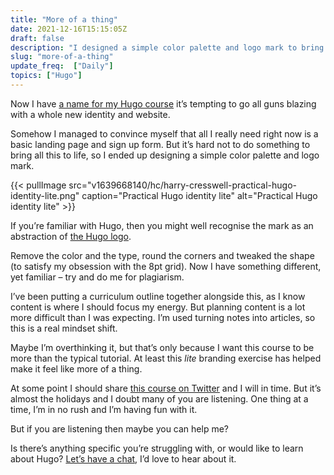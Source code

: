 ```yaml
---
title: "More of a thing"
date: 2021-12-16T15:15:05Z
draft: false
description: "I designed a simple color palette and logo mark to bring this course to life."
slug: "more-of-a-thing"
update_freq:  ["Daily"]
topics: ["Hugo"]
---
```


Now I have [a name for my Hugo course](https://harrycresswell.com/updates/practical-hugo/) it’s tempting to go all guns blazing with a whole new identity and website. 

Somehow I managed to convince myself that all I really need right now is a basic landing page and sign up form. But it’s hard not to do something to bring all this to life, so I ended up designing a simple color palette and logo mark. 

{{< pullImage src="v1639668140/hc/harry-cresswell-practical-hugo-identity-lite.png" caption="Practical Hugo identity lite" alt="Practical Hugo identity lite" >}}

If you’re familiar with Hugo, then you might well recognise the mark as an abstraction of [the Hugo logo](https://gohugo.io/img/hugo.png). 

Remove the color and the type, round the corners and tweaked the shape (to satisfy my obsession with the 8pt grid). Now I have something different, yet familiar – try and do me for plagiarism.

I’ve been putting a curriculum outline together alongside this, as I know content is where I should focus my energy. But planning content is a lot more difficult than I was expecting. I’m used turning notes into articles, so this is a real mindset shift.

Maybe I’m overthinking it, but that’s only because I want this course to be more than the typical  tutorial. At least this *lite* branding exercise has helped make it feel like more of a thing.

At some point I should share [this course on Twitter](https://twitter.com/practicalhugo) and I will in time. But it’s almost the holidays and I doubt many of you are listening. One thing at a time, I’m in no rush and I’m having fun with it.

But if you are listening then maybe you can help me? 

Is there’s anything specific you’re struggling with, or would like to learn about Hugo? [Let’s have a chat](mailto:studio@harrycresswell.com), I’d love to hear about it.